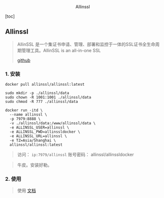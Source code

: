 <center>Allinssl</center>





[toc]











## Allinssl

> AllinSSL 是一个集证书申请、管理、部署和监控于一体的SSL证书全生命周期管理工具。AllinSSL is an all-in-one SSL
>
> [github](https://github.com/allinssl/allinssl)







### 1. 安装

```shell
docker pull allinssl/allinssl:latest

sudo mkdir -p ./allinssl/data
sudo chown -R 1001:1001 ./allinssl/data
sudo chmod -R 777 ./allinssl/data

docker run -itd \
  --name allinssl \
  -p 7979:8888 \
  -v ./allinssl/data:/www/allinssl/data \
  -e ALLINSSL_USER=allinssl \
  -e ALLINSSL_PWD=allinssldocker \
  -e ALLINSSL_URL=allinssl \
  -e TZ=Asia/Shanghai \
  allinssl/allinssl:latest
```

> 访问： `ip:7979/allinssl`  账号密码： allinssl/allinssldocker

> 牛皮。安装好勒。





### 2. 使用

> 使用 [文档](https://allinssl.com/guide/getting-started.html)

